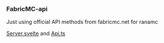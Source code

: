### FabricMC-api

Just using official API methods from fabricmc.net for ranamc

[Server.svelte](https://github.com/FabricMC/fabricmc.net/blob/main/scripts/src/lib/Server.svelte) and [Api.ts](https://raw.githubusercontent.com/FabricMC/fabricmc.net/main/scripts/src/lib/Api.ts)